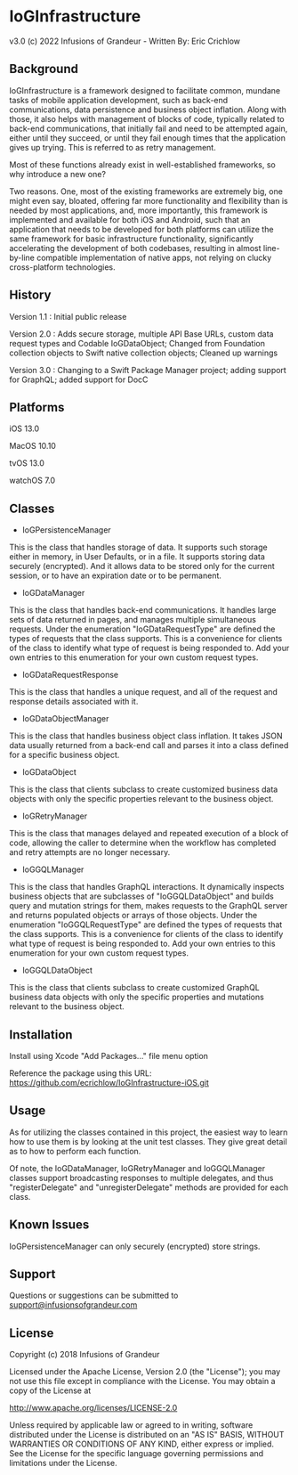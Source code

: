 # IoGInfrastructure

v3.0 (c) 2022 Infusions of Grandeur - Written By: Eric Crichlow

## Background

IoGInfrastructure is a framework designed to facilitate common, mundane tasks of mobile application development, such as back-end communications, data persistence and business object inflation. Along with those, it also helps with management of blocks of code, typically related to back-end communications, that initially fail and need to be attempted again, either until they succeed, or until they fail enough times that the application gives up trying. This is referred to as retry management.

Most of these functions already exist in well-established frameworks, so why introduce a new one?

Two reasons. One, most of the existing frameworks are extremely big, one might even say, bloated, offering far more functionality and flexibility than is needed by most applications, and, more importantly, this framework is implemented and available for both iOS and Android, such that an application that needs to be developed for both platforms can utilize the same framework for basic infrastructure functionality, significantly accelerating the development of both codebases, resulting in almost line-by-line compatible implementation of native apps, not relying on clucky cross-platform technologies.

## History

Version 1.1 :	Initial public release

Version 2.0 :	Adds secure storage, multiple API Base URLs, custom data request types and Codable IoGDataObject; Changed from Foundation collection objects to Swift native collection objects; Cleaned up warnings 

Version 3.0 :	Changing to a Swift Package Manager project; adding support for GraphQL; added support for DocC

## Platforms

iOS 13.0

MacOS 10.10

tvOS 13.0

watchOS 7.0

## Classes

* IoGPersistenceManager

This is the class that handles storage of data. It supports such storage either in memory, in User Defaults, or in a file. It supports storing data securely (encrypted). And it allows data to be stored only for the current session, or to have an expiration date or to be permanent. 

* IoGDataManager

This is the class that handles back-end communications. It handles large sets of data returned in pages, and manages multiple simultaneous requests. Under the enumeration "IoGDataRequestType" are defined the types of requests that the class supports. This is a convenience for clients of the class to identify what type of request is being responded to. Add your own entries to this enumeration for your own custom request types.

* IoGDataRequestResponse

This is the class that handles a unique request, and all of the request and response details associated with it.

* IoGDataObjectManager

This is the class that handles business object class inflation. It takes JSON data usually returned from a back-end call and parses it into a class defined for a specific business object.

* IoGDataObject

This is the class that clients subclass to create customized business data objects with only the specific properties relevant to the business object. 

* IoGRetryManager

This is the class that manages delayed and repeated execution of a block of code, allowing the caller to determine when the workflow has completed and retry attempts are no longer necessary.

* IoGGQLManager

This is the class that handles GraphQL interactions. It dynamically inspects business objects that are subclasses of "IoGGQLDataObject" and builds query and mutation strings for them, makes requests to the GraphQL server and returns populated objects or arrays of those objects. Under the enumeration "IoGGQLRequestType" are defined the types of requests that the class supports. This is a convenience for clients of the class to identify what type of request is being responded to. Add your own entries to this enumeration for your own custom request types.

* IoGGQLDataObject

This is the class that clients subclass to create customized GraphQL business data objects with only the specific properties and mutations relevant to the business object. 

## Installation

Install using Xcode "Add Packages..." file menu option

Reference the package using this URL: https://github.com/ecrichlow/IoGInfrastructure-iOS.git

## Usage

As for utilizing the classes contained in this project, the easiest way to learn how to use them is by looking at the unit test classes. They give great detail as to how to perform each function.

Of note, the IoGDataManager, IoGRetryManager and IoGGQLManager classes support broadcasting responses to multiple delegates, and thus "registerDelegate" and "unregisterDelegate" methods are provided for each class.

## Known Issues

IoGPersistenceManager can only securely (encrypted) store strings.

## Support

Questions or suggestions can be submitted to support@infusionsofgrandeur.com

## License

Copyright (c) 2018 Infusions of Grandeur

Licensed under the Apache License, Version 2.0 (the "License");
you may not use this file except in compliance with the License.
You may obtain a copy of the License at

http://www.apache.org/licenses/LICENSE-2.0

Unless required by applicable law or agreed to in writing, software
distributed under the License is distributed on an "AS IS" BASIS,
WITHOUT WARRANTIES OR CONDITIONS OF ANY KIND, either express or implied.
See the License for the specific language governing permissions and
limitations under the License.
